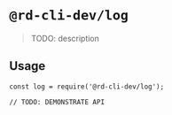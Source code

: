 # `@rd-cli-dev/log`

> TODO: description

## Usage

```
const log = require('@rd-cli-dev/log');

// TODO: DEMONSTRATE API
```
